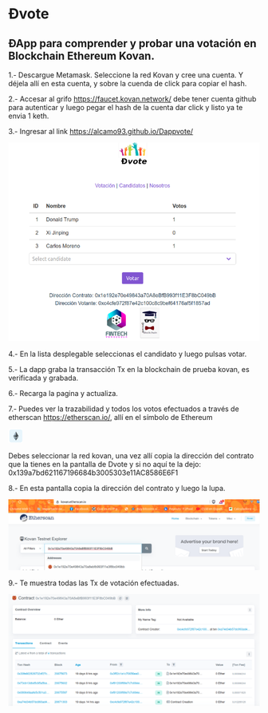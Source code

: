 <H1>Ðvote</H1>

<H2>ÐApp para comprender y probar una votación en Blockchain Ethereum Kovan.</H2>

1.- Descargue Metamask. Seleccione la red Kovan y cree una cuenta. Y déjela allí en esta cuenta, y sobre la cuenda de click para copiar el hash.

2.- Accesar al grifo https://faucet.kovan.network/ debe tener cuenta github para autenticar y luego pegar el hash de la cuenta dar click y listo ya te envia 1 keth.

3.- Ingresar al link https://alcamo93.github.io/Dappvote/


<p align="center">		
  <img src="https://github.com/alcamo93/Dappvote/blob/gh-pages/Dvote.png">		
</p>


4.- En la lista desplegable seleccionas el candidato y luego pulsas votar.

5.- La dapp graba la transacción Tx en la blockchain de prueba kovan, es verificada y grabada.

6.- Recarga la pagina y actualiza.

7.- Puedes ver la trazabilidad y todos los votos efectuados a través de etherscan https://etherscan.io/, allí en el símbolo de Ethereum

![Preview](https://github.com/alcamo93/Dappvote/blob/gh-pages/Eth.png)

Debes seleccionar la red kovan, una vez allí copia la dirección del contrato que la tienes en la pantalla de Dvote y si no aquí te la dejo: 0x139a7bd621167196684b3005303e11AC8586E6F1

8.- En esta pantalla copia la dirección del contrato y luego la lupa.

![Preview](https://github.com/alcamo93/Dappvote/blob/gh-pages/Etherscan0.png)

9.- Te muestra todas las Tx de votación efectuadas.

![Preview](https://github.com/alcamo93/Dappvote/blob/gh-pages/Etherscan1.png)
